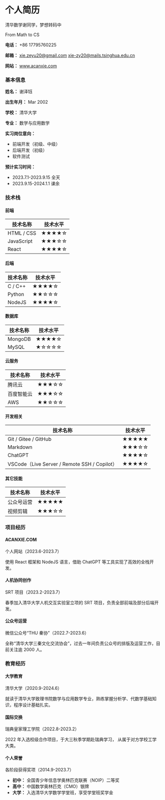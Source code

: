 # 个人简历

清华数学谢同学，梦想转码中

From Math to CS

__电话：__ +86 17795760225

__邮箱：__ xie.zeyu20@gmail.com xie-zy20@mails.tsinghua.edu.cn

__网站：__ www.acanxie.com

### 基本信息

__姓名：__ 谢泽钰

__出生年月：__ Mar 2002

__学校：__ 清华大学

__专业：__ 数学与应用数学

__实习岗位意向：__

- 前端开发（初级、中级）
- 后端开发（初级）
- 软件测试

__预计实习时间：__

- 2023.7.1-2023.9.15 全天
- 2023.9.15-2024.1.1 课余

### 技术栈

#### 前端

| 技术名称   | 技术水平 |
| ---------- | -------- |
| HTML / CSS   | ★★★★☆    |
| JavaScript | ★★★☆☆    |
| React      | ★★★★☆    |

#### 后端

| 技术名称 | 技术水平 |
| -------- | -------- |
| C / C++    | ★★★★☆    |
| Python   | ★★☆☆☆    |
| NodeJS   | ★★★★☆    |

#### 数据库

| 技术名称 | 技术水平 |
| -------- | -------- |
| MongoDB  | ★★★★☆    |
| MySQL    | ★☆☆☆☆    |

#### 云服务

| 技术名称   | 技术水平 |
| ---------- | -------- |
| 腾讯云     | ★★★☆☆    |
| 百度智能云 | ★★★☆☆    |
| AWS        | ★★☆☆☆    |

#### 开发相关

| 技术名称                                 | 技术水平 |
| ---------------------------------------- | -------- |
| Git / Gitee / GitHub                         | ★★★★★    |
| Markdown                                 | ★★★☆☆    |
| ChatGPT                                  | ★★★★☆    |
| VSCode（Live Server / Remote SSH / Copilot） | ★★★★☆    |

#### 其它技能

| 技术名称   | 技术水平 |
| ---------- | -------- |
| 公众号运营 | ★★★★★    |
| 视频剪辑   | ★★★☆☆    |

### 项目经历

#### ACANXIE.COM

个人网站（2023.6-2023.7）

使用 React 框架和 NodeJS 语言，借助 ChatGPT 等工具实现了高效的全栈开发。 

#### 人机协同创作

SRT 项目（2023.2-2023.7）

春季加入清华大学人机交互实验室立项的 SRT 项目，负责全部前端及部分后端开发。 

#### 公众号运营

微信公众号“THU 秦协”（2022.7-2023.6）

全称“清华大学三秦文化交流协会”，过去一年间负责公众号的排版及运营工作，目前关注逾 2000 人。

### 教育经历

#### 大学教育

清华大学（2020.9-2024.6）

就读于清华大学致理书院数学与应用数学专业，熟练掌握分析学、代数学基础知识，程序设计基础扎实。

#### 国际交换

瑞典皇家理工学院（2022.8-2023.2）

2022 年入选校级合作项目，于大三秋季学期赴瑞典学习， 从属于对方学校工学大类。

#### 个人荣誉

各阶段获得奖项（2014.9-2023.7）

- __初中：__ 全国青少年信息学奥林匹克联赛（NOIP）二等奖 
- __高中：__ 中国数学奥林匹克（CMO）银牌 
- __大学：__ 入选清华大学数学学堂班，享受学堂班奖学金